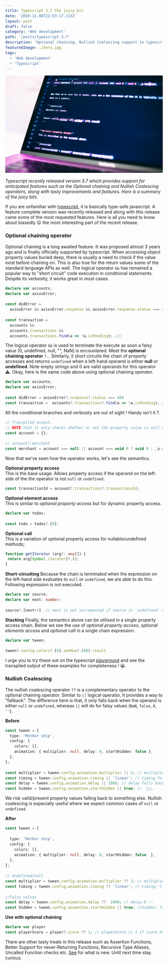 ```yaml
---
title: Typescript 3.7 The juicy bit
date: '2019-11-06T21:53:17.113Z'
layout: post
draft: false
category: 'Web development'
path: '/posts/typescript-3-7'
description: 'Optional chaining, Nullish Coalescing support in typescript 3.7'
featuredImage: ./hero.jpg
tags:
  - 'Web development'
  - 'Typescript'
---
```


![Typescript playground](./hero.jpg)

_Typescript recently released version 3.7 which provides support for anticipated features such as the
Optional chaining and Nullish Coalescing operators, along with tasty improvements and features.
Here is a summary of the juicy bits._

If you are unfamiliar with [typescript](https://github.com/microsoft/TypeScript), it is basically type-safe javascript.
A feature complete version was recently released and along with this release came some of the most requested features.
Here is all you need to know about biasedly 😛 the most interesting part of the recent release.

### Optional chaining operator

Optional chaining is a long awaited feature. It was proposed almost 3 years ago and is finally officially supported by typescript.
When accessing object property values buried deep, there is usually a need to check if the value exist before chaining on.
This is also true for the return values some of the standard language APIs as well. The logical operator `&&` has remained a popular way to "short circuit"
code execution in conditional statements. Despite its verbosity, it works great in most cases.

```typescript
declare var accounts;
declare var axiosError;

const didError =
  axiosError && axiosError.response && axiosError.response.status === 404;

const transaction =
  accounts &&
  accounts.transactions &&
  accounts.transactions.find(a => !a.isPending); //😬
```

The logical operator `&&` is used to terminate the execute as soon a falsy value (0, undefined, null, "", NaN) is encountered.
Meet the **optional chaining operator** `?.`. Similarly, it short circuits the chain of property accesses and returns `undefined` when a left-hand operand is either
**null** or **undefined**. Note empty strings and 0 are valid operands for this operator ⚠️.
Okay, here is the same code above using optional chaining operator.

```typescript
declare var accounts;
declare var axiosError;

const didError = axiosError?.response?.status === 404
const transaction =  accounts?.transactions?.find(a => !a.isPending); // Hello there gorgeous 😄.
```

All the conditional branches and verbosity are out of sight ! Handy isn't it ?.

```javascript
// Transpiled output.
// NOTE that it only checks whether or not the property value is null or undefined (void 0)
const account = {};

// account?.merchant
const merchant = account === null || account === void 0 ? void 0 : _a.merchant;
```

Now that we've seen how the operator works, let's see the semantics.

**Optional property access**<br />
This is the base usage. Allows property access if the operand on the left-side of the the operator is not `null` or `undefined`.

```javascript
const transactionId = account?.transactions?.transactionsId;
```

**Optional element access** <br />
This is similar to _optional property access_ but for dynamic property access.

```typescript
declare var todos;

const todo = todos?.[0];
```

**Optional call** <br />
This is a variation of optional property access for nullable/undefined methods;

```typescript
function getIterator (arg?: any[]) {
 return arg[Symbol.iterator]?.();
}
```

**Short-circuiting**
Because the chain is terminated when the expression on the left-hand side evaluates to `null` or `undefined`, we are able to do this.
Following expression is not executed.

```typescript
declare var source;
declare var next: number;

source?.[next++]  // next is not incremented if source is `undefined` or `null`
```

**Stacking**
Finally, the semantics above can be utilised in a single property access chain. Below we see the use of
_optional property access_, _optional elements access_ and _optional call_ in a single chain expression.

```typescript
declare var tween;

tween?.config.colors?.[0].setHue?.(60).result
```

I urge you to try these out on the typescript [playground](./https://www.typescriptlang.org/play/index.html)
and see the transpiled output of these examples for completeness ! 😀.

### Nullish Coalescing

The nullish coalescing operator `??` is a complementary operator to the optional chaining operator.
Similar to `||` logical operator, It provides a way to "fallback". The difference here is that,
it only falls back when the operand is either `null` or `undefined`, whereas `||` will do for falsy values (`NaN`, `false`, `0`, `''`).

**Before**

```typescript
const tween = {
  type: 'Mother ship',
  config: {
    colors: [],
    animation: { multiplier: null, delay: 0, startHidden: false },
  },
};

const multiplier = tween.config.animation.multiplier || 2; // multiplier falls back to 2
const timing = tween.config.animation.timing || 'linear'; // timing falls back to 'linear'
const delay = tween.config.animation.delay || 1000; // delay falls back to 1000 😬⚠️.
const hidden = tween.config.animation.startHidden || true; //  😬⚠️.
```

We risk valid/present property values falling back to something else. Nullish coalescing is especially
useful where we expect common cases of `null` or `undefined`.

**After**

```typescript
const tween = {

  type: 'Mother ship',
  config: {
    colors: [],
    animation: { multiplier: null, delay: 0, startHidden: false  },
  },
};

// Undefined/null
const multiplier = tween.config.animation.multiplier ?? 2; // multiplier:2
const timing = tween.config.animation.timing ?? 'linear'; // timing:'linear'

//falsy values
const delay = tween.config.animation.delay ??  1000; // delay:0 ✅.
const hidden = tween.config.animation.startHidden || true; //hidden: false ✅.
```

**Use with optional chaining**

```typescript
declare var player
const playerScore = player?.score ?? 1; // playerScore is 1 if score has value  null or undefined. 0 is a valid score !.
```

There are other tasty treats in this release such as Assertion Functions, Better Support for never-Returning Functions,
Recursive Type Aliases, Uncalled Function checks etc. [See](https://www.typescriptlang.org/docs/handbook/release-notes/typescript-3-7.html)
for what is new. Until next time stay curious.
